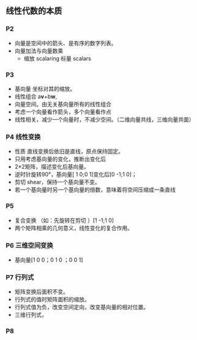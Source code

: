 ## 线性代数的本质

### P2

- 向量是空间中的箭头、是有序的数字列表。
- 向量加法与向量数乘 
  - 缩放 scalaring 标量 scalars

### P3

- 基向量 坐标对其的缩放。
- 线性组合 a**v**+b**w**,
- 向量空间。由无关基向量所有的线性组合
- 考虑一个向量看作箭头，多个向量看作点
- 线性相关，减少一个向量时，不减少空间。（二维向量共线，三维向量共面）

### P4 线性变换

- 性质 直线变换后依旧是直线，原点保持固定。
- 只用考虑基向量的变化，推断出变化后
- 2*2矩阵，描述变化后基向量。
- 逆时针旋转90°，基向量[ 1 0;0 1]变化后[0 -1;1 0]；
- 剪切 shear，保持一个基向量不变。  
-  若一个基向量时另一个基向量的倍数，意味着将空间压缩成一条直线

### P5 

- 复合变换 （如：先旋转在剪切 ）[1 -1;1 0]
- 两个矩阵相乘的几何意义，线性变化的复合作用。 

### P6 三维空间变换

- 基向量[1 0 0；0 1 0 ；0 0 1]

### P7 行列式

- 矩阵变换后面积不变。
- 行列式的值时矩阵面积的缩放。
- 行列式值为负，改变空间定向，改变基向量的相对位置。
- 三维行列式， 

### P8

 

